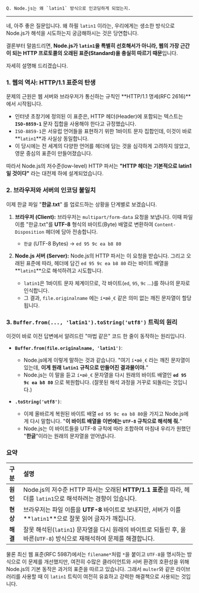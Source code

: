 
```
Q. Node.js는 왜 `latin1` 방식으로 인코딩하게 되었는지.
```

---
네, 아주 좋은 질문입니다. 왜 하필 `latin1` 이라는, 우리에게는 생소한 방식으로 Node.js가 해석을 시도하는지 궁금해하시는 것은 당연합니다.

결론부터 말씀드리면, **Node.js가 `latin1`을 특별히 선호해서가 아니라, 웹의 가장 근간이 되는 HTTP 프로토콜의 오래된 표준(Standard)을 충실히 따르기 때문**입니다.

자세히 설명해 드리겠습니다.

### 1. 웹의 역사: HTTP/1.1 표준의 탄생

문제의 근원은 웹 서버와 브라우저가 통신하는 규칙인 **HTTP/1.1 명세(RFC 2616)**에서 시작됩니다.

-   인터넷 초창기에 정의된 이 표준은, HTTP 헤더(Header)에 포함되는 텍스트는 **`ISO-8859-1`** 문자 집합을 사용해야 한다고 규정했습니다.
-   `ISO-8859-1`은 서유럽 언어들을 표현하기 위한 1바이트 문자 집합인데, 이것이 바로 **`latin1`**과 사실상 동일합니다.
-   이 당시에는 전 세계의 다양한 언어를 헤더에 담는 것을 심각하게 고려하지 않았고, 영문 중심의 표준이 만들어졌습니다.

따라서 Node.js의 저수준(low-level) HTTP 파서는 **"HTTP 헤더는 기본적으로 latin1일 것이다"** 라는 대전제 하에 설계되었습니다.

### 2. 브라우저와 서버의 인코딩 불일치

이제 한글 파일 "**한글.txt**" 를 업로드하는 상황을 단계별로 보겠습니다.

1.  **브라우저 (Client):** 브라우저는 `multipart/form-data` 요청을 보냅니다. 이때 파일 이름 "한글.txt"를 **UTF-8** 형식의 바이트(Byte) 배열로 변환하여 `Content-Disposition` 헤더에 담아 전송합니다.
    -   `한글` (UTF-8 Bytes) → `ed 95 9c ea b8 80`

2.  **Node.js 서버 (Server):** Node.js의 HTTP 파서는 이 요청을 받습니다. 그리고 오래된 표준에 따라, 헤더에 담긴 `ed 95 9c ea b8 80` 라는 바이트 배열을 **`latin1`**으로 해석하려고 시도합니다.
    -   `latin1`은 1바이트 문자 체계이므로, 각 바이트(`ed`, `95`, `9c` ...)를 하나의 문자로 인식합니다.
    -   그 결과, `file.originalname` 에는 `í•œê¸€` 같은 의미 없는 깨진 문자열이 할당됩니다.

### 3. `Buffer.from(..., 'latin1').toString('utf8')` 트릭의 원리

이것이 바로 이전 답변에서 알려드린 "마법 같은" 코드 한 줄이 동작하는 원리입니다.

-   **`Buffer.from(file.originalname, 'latin1')`**:
    -   Node.js에게 이렇게 말하는 것과 같습니다. "여기 `í•œê¸€` 라는 깨진 문자열이 있는데, **이게 원래 `latin1` 규칙으로 만들어진 결과물이야.**"
    -   Node.js는 이 말을 듣고 `í•œê¸€` 문자열을 다시 원래의 바이트 배열인 **`ed 95 9c ea b8 80`** 으로 복원합니다. (잘못된 해석 과정을 거꾸로 되돌리는 것입니다.)

-   **`.toString('utf8')`**:
    -   이제 올바르게 복원된 바이트 배열 `ed 95 9c ea b8 80`을 가지고 Node.js에게 다시 말합니다. "**이 바이트 배열을 이번에는 `UTF-8` 규칙으로 해석해 줘.**"
    -   Node.js는 이 바이트들을 UTF-8 규칙에 따라 조합하여 마침내 우리가 원했던 "**한글**"이라는 원래의 문자열을 얻어냅니다.

### 요약

| 구분 | 설명 |
| :--- | :--- |
| **원인** | Node.js의 저수준 HTTP 파서는 오래된 **HTTP/1.1 표준**을 따라, 헤더를 `latin1`으로 해석하려는 경향이 있습니다. |
| **현상** | 브라우저는 파일 이름을 **UTF-8** 바이트로 보내지만, 서버가 이를 **`latin1`**으로 잘못 읽어 글자가 깨집니다. |
| **해결** | 잘못 해석된(`latin1`) 문자열을 다시 원래의 바이트로 되돌린 후, 올바른(`UTF-8`) 방식으로 재해석하여 문제를 해결합니다. |

물론 최신 웹 표준(RFC 5987)에서는 `filename*`처럼 `*`을 붙이고 `UTF-8`을 명시하는 방식으로 이 문제를 개선했지만, 여전히 수많은 클라이언트와 서버 환경의 호환성을 위해 Node.js의 기본 동작은 과거의 표준을 따르고 있습니다. 그래서 `multer`와 같은 라이브러리를 사용할 때 이 `latin1` 트릭이 여전히 유효하고 강력한 해결책으로 사용되는 것입니다.
